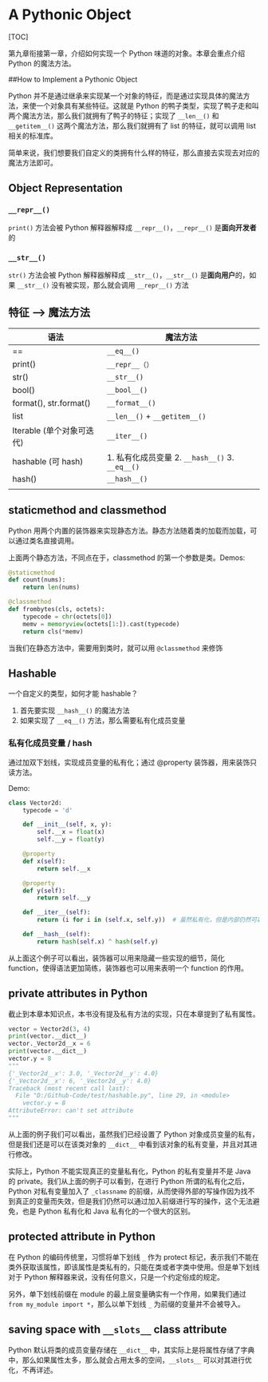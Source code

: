 # A Pythonic Object

[TOC]

第九章衔接第一章，介绍如何实现一个 Python 味道的对象。本章会重点介绍 Python 的魔法方法。

##How to Implement a Pythonic Object

Python 并不是通过继承来实现某一个对象的特征，而是通过实现具体的魔法方法，来使一个对象具有某些特征。这就是 Python 的鸭子类型，实现了鸭子走和叫两个魔法方法，那么我们就拥有了鸭子的特征；实现了 `__len__()` 和 `__getitem__()` 这两个魔法方法，那么我们就拥有了 list 的特征，就可以调用 list 相关的标准库。

简单来说，我们想要我们自定义的类拥有什么样的特征，那么直接去实现去对应的魔法方法即可。

## Object Representation

### `__repr__()`

`print()` 方法会被 Python 解释器解释成 `__repr__()`，`__repr__()` 是**面向开发者**的

### `__str__()`

`str()` 方法会被 Python 解释器解释成 `__str__()`，`__str__()` 是**面向用户**的，如果 `__str__()` 没有被实现，那么就会调用 `__repr__()` 方法

## 特征 ——> 魔法方法

| 语法                      | 魔法方法                                        |
| ------------------------- | ----------------------------------------------- |
| ==                        | `__eq__()`                                      |
| print()                   | `__repr__（）`                                  |
| str()                     | `__str__()`                                     |
| bool()                    | `__bool__()`                                    |
| format(), str.format()    | `__format__()`                                  |
| list                      | `__len__()` + `__getitem__()`                   |
| Iterable (单个对象可迭代) | `__iter__()`                                    |
| hashable (可 hash)        | 1. 私有化成员变量 2. `__hash__()` 3. `__eq__()` |
| hash()                    | `__hash__()`                                    |
|                           |                                                 |

## staticmethod and classmethod

Python 用两个内置的装饰器来实现静态方法。静态方法随着类的加载而加载，可以通过类名直接调用。

上面两个静态方法，不同点在于，classmethod 的第一个参数是类。Demos:

```Python
@staticmethod
def count(nums):
    return len(nums)

@classmethod
def frombytes(cls, octets):
    typecode = chr(octets[0])
    memv = memoryview(octets[1:]).cast(typecode)
    return cls(*memv)
```

当我们在静态方法中，需要用到类时，就可以用 `@classmethod` 来修饰

## Hashable

一个自定义的类型，如何才能 hashable？

1. 首先要实现 `__hash__()` 的魔法方法
2. 如果实现了 `__eq__()` 方法，那么需要私有化成员变量

### 私有化成员变量 / hash

通过加双下划线，实现成员变量的私有化；通过 @property 装饰器，用来装饰只读方法。

Demo:

```Python
class Vector2d:
    typecode = 'd'

    def __init__(self, x, y):
        self.__x = float(x)
        self.__y = float(y)

    @property
    def x(self):
        return self.__x

    @property
    def y(self):
        return self.__y

    def __iter__(self):
        return (i for i in (self.x, self.y))  # 虽然私有化，但是内部仍然可以直接通过 self.x, self.y 调用

    def __hash__(self):
        return hash(self.x) ^ hash(self.y)
```

从上面这个例子可以看出，装饰器可以用来隐藏一些实现的细节，简化 function，使得语法更加简练，装饰器也可以用来表明一个 function 的作用。

## private attributes in Python

截止到本章本知识点，本书没有提及私有方法的实现，只在本章提到了私有属性。

```Python
vector = Vector2d(3, 4)
print(vector.__dict__)
vector._Vector2d__x = 6
print(vector.__dict__)
vector.y = 8
"""
{'_Vector2d__x': 3.0, '_Vector2d__y': 4.0}
{'_Vector2d__x': 6, '_Vector2d__y': 4.0}
Traceback (most recent call last):
  File "D:/Github-Code/test/hashable.py", line 29, in <module>
    vector.y = 8
AttributeError: can't set attribute
"""
```

从上面的例子我们可以看出，虽然我们已经设置了 Python 对象成员变量的私有，但是我们还是可以在该类对象的 `__dict__` 中看到该对象的私有变量，并且对其进行修改。

实际上，Python 不能实现真正的变量私有化，Python 的私有变量并不是 Java 的 private。我们从上面的例子可以看到，在进行 Python 所谓的私有化之后，Python 对私有变量加入了 `_classname` 的前缀，从而使得外部的写操作因为找不到真正的变量而失效，但是我们仍然可以通过加入前缀进行写的操作，这个无法避免，也是 Python 私有化和 Java 私有化的一个很大的区别。

## protected attribute in Python 

在 Python 的编码传统里，习惯将单下划线 `_` 作为 protect 标记，表示我们不能在类外获取该属性，即该属性是类私有的，只能在类或者字类中使用。但是单下划线对于 Python 解释器来说，没有任何意义，只是一个约定俗成的规定。

另外，单下划线前缀在 module 的最上层变量确实有一个作用，如果我们通过 `from my_module import *`，那么以单下划线 `_` 为前缀的变量并不会被导入。

## saving space with `__slots__` class attribute

Python 默认将类的成员变量存储在 `__dict__` 中，其实际上是将属性存储了字典中，那么如果属性太多，那么就会占用太多的空间，`__slots__` 可以对其进行优化，不再详述。